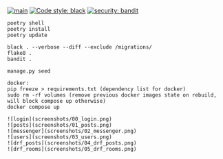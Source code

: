 [![main](https://github.com/lyingtakemura/socmed-sample/actions/workflows/main.yaml/badge.svg)](https://github.com/lyingtakemura/socmed-sample/actions/workflows/main.yaml)
[![Code style: black](https://img.shields.io/badge/code%20style-black-000000.svg)](https://github.com/psf/black)
[![security: bandit](https://img.shields.io/badge/security-bandit-yellow.svg)](https://github.com/PyCQA/bandit)

```
poetry shell
poetry install
poetry update

black . --verbose --diff --exclude /migrations/
flake8 .
bandit .

manage.py seed

docker:
pip freeze > requirements.txt (dependency list for docker)
sudo rm -rf volumes (remove previous docker images state on rebuild, will block compose up otherwise)
docker compose up

![login](screenshots/00_login.png)
![posts](screenshots/01_posts.png)
![messenger](screenshots/02_messenger.png)
![users](screenshots/03_users.png)
![drf_posts](screenshots/04_drf_posts.png)
![drf_rooms](screenshots/05_drf_rooms.png)
```
